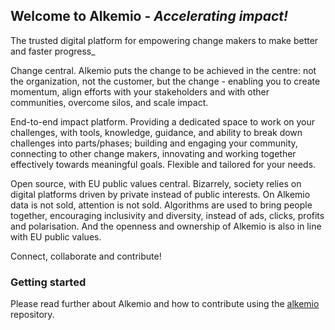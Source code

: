 ## Welcome to Alkemio - _Accelerating impact!_
The trusted digital platform for empowering change makers to make better and faster progress_

Change central. Alkemio puts the change to be achieved in the centre: not the organization, not the customer, but the change - enabling you to create momentum, align efforts with your stakeholders and with other communities, overcome silos, and scale impact.

End-to-end impact platform. Providing a dedicated space to work on your challenges, with tools, knowledge, guidance, and ability to break down challenges into parts/phases; building and engaging your community, connecting to other change makers, innovating and working together effectively towards meaningful goals. Flexible and tailored for your needs.

Open source, with EU public values central. Bizarrely, society relies on digital platforms driven by private instead of public interests. On Alkemio data is not sold, attention is not sold. Algorithms are used to bring people together, encouraging inclusivity and diversity, instead of ads, clicks, profits and polarisation. And the openness and ownership of Alkemio is also in line with EU public values.

Connect, collaborate and contribute!

### **Getting started**
Please read further about Alkemio and how to contribute using the [alkemio](https://github.com/alkem-io/alkemio) repository.

